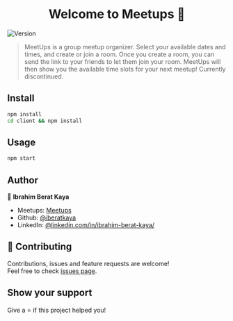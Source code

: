 <h1 align="center">Welcome to Meetups 👋</h1>
<p>
  <img alt="Version" src="https://img.shields.io/badge/version-0.0.1-blue.svg?cacheSeconds=2592000" />
</p>

> MeetUps is a group meetup organizer. Select your available dates and times, and create or join a room. Once you create a room, you can send the link to your friends to let them join your room. MeetUps will then show you the available time slots for your next meetup! Currently discontinued.

## Install

```sh
npm install 
cd client && npm install
```

## Usage

```sh
npm start
```

## Author

👤 **Ibrahim Berat Kaya**

* Meetups: [Meetups](https://meetupswithfriends.com/)
* Github: [@iberatkaya](https://github.com/iberatkaya)
* LinkedIn: [@linkedin.com/in/ibrahim-berat-kaya/](https://linkedin.com/in/ibrahim-berat-kaya/)

## 🤝 Contributing

Contributions, issues and feature requests are welcome!<br />Feel free to check [issues page](https://github.com/iberatkaya/meetups/issues). 

## Show your support

Give a ⭐️ if this project helped you!

